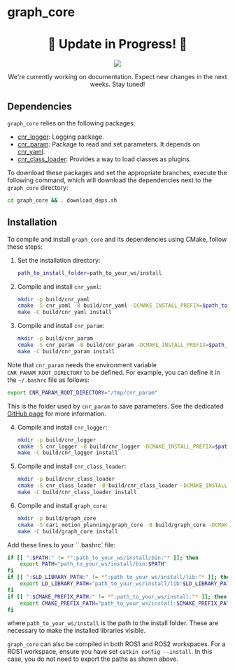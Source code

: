 # graph_core
<h1 align="center">🚧 Update in Progress! 🚧</h1>
<p align="center">
  <img src="https://img.shields.io/badge/Status-Updating-blue?style=for-the-badge&logo=github">
</p>
<p align="center">
  We're currently working on documentation. Expect new changes in the next weeks. Stay tuned!
</p>


## Dependencies

`graph_core` relies on the following packages:

- [cnr_logger](https://github.com/CNR-STIIMA-IRAS/cnr_logger): Logging package.
- [cnr_param](https://github.com/CNR-STIIMA-IRAS/cnr_param): Package to read and set parameters. It depends on [cnr_yaml](https://github.com/CNR-STIIMA-IRAS/cnr_yaml).
- [cnr_class_loader](https://github.com/JRL-CARI-CNR-UNIBS/cnr_class_loader): Provides a way to load classes as plugins.

To download these packages and set the appropriate branches, execute the following command, which will download the dependencies next to the `graph_core` directory:
```bash
cd graph_core && . download_deps.sh
```

## Installation

To compile and install `graph_core` and its dependencies using CMake, follow these steps:

1. Set the installation directory:
    ```bash
    path_to_install_folder=path_to_your_ws/install
    ```

2. Compile and install `cnr_yaml`:
    ```bash
    mkdir -p build/cnr_yaml
    cmake -S cnr_yaml -B build/cnr_yaml -DCMAKE_INSTALL_PREFIX=$path_to_install_folder
    make -C build/cnr_yaml install
    ```

3. Compile and install `cnr_param`:
    ```bash
    mkdir -p build/cnr_param
    cmake -S cnr_param -B build/cnr_param -DCMAKE_INSTALL_PREFIX=$path_to_install_folder -DCOMPILE_MAPPED_FILE_MODULE=ON
    make -C build/cnr_param install
    ```

Note that `cnr_param` needs the environment variable `CNR_PARAM_ROOT_DIRECTORY` to be defined. For example, you can define it in the `~/.bashrc` file as follows:

```bash
export CNR_PARAM_ROOT_DIRECTORY="/tmp/cnr_param"
```
This is the folder used by `cnr_param` to save parameters. See the dedicated [GitHub page](https://github.com/CNR-STIIMA-IRAS/cnr_param) for more information.

4. Compile and install `cnr_logger`:
    ```bash
    mkdir -p build/cnr_logger
    cmake -S cnr_logger -B build/cnr_logger -DCMAKE_INSTALL_PREFIX=$path_to_install_folder -DUSE_ROS1=False -DCOMPILE_EXAMPLE=True -DENABLE_TESTING=True
    make -C build/cnr_logger install
    ```

5. Compile and install `cnr_class_loader`:
    ```bash
    mkdir -p build/cnr_class_loader
    cmake -S cnr_class_loader -B build/cnr_class_loader -DCMAKE_INSTALL_PREFIX=$path_to_install_folder
    make -C build/cnr_class_loader install
    ```

6. Compile and install `graph_core`:
    ```bash
    mkdir -p build/graph_core
    cmake -S cari_motion_planning/graph_core -B build/graph_core -DCMAKE_INSTALL_PREFIX=$path_to_install_folder
    make -C build/graph_core install
    ```

Add these lines to your ``.bashrc` file:
```bash
if [[ ":$PATH:" != *":path_to_your_ws/install/bin:"* ]]; then
    export PATH="path_to_your_ws/install/bin:$PATH"
fi
if [[ ":$LD_LIBRARY_PATH:" != *":path_to_your_ws/install/lib:"* ]]; then
    export LD_LIBRARY_PATH="path_to_your_ws/install/lib:$LD_LIBRARY_PATH"
fi
if [[ ":$CMAKE_PREFIX_PATH:" != *":path_to_your_ws/install:"* ]]; then
    export CMAKE_PREFIX_PATH="path_to_your_ws/install:$CMAKE_PREFIX_PATH"
fi
``` 
where `path_to_your_ws/install` is the path to the install folder. These are necessary to make the installed libraries visible.

`graph_core` can also be compiled in both ROS1 and ROS2 workspaces. For a ROS1 workspace, ensure you have set `catkin config --install`. In this case, you do not need to export the paths as shown above.